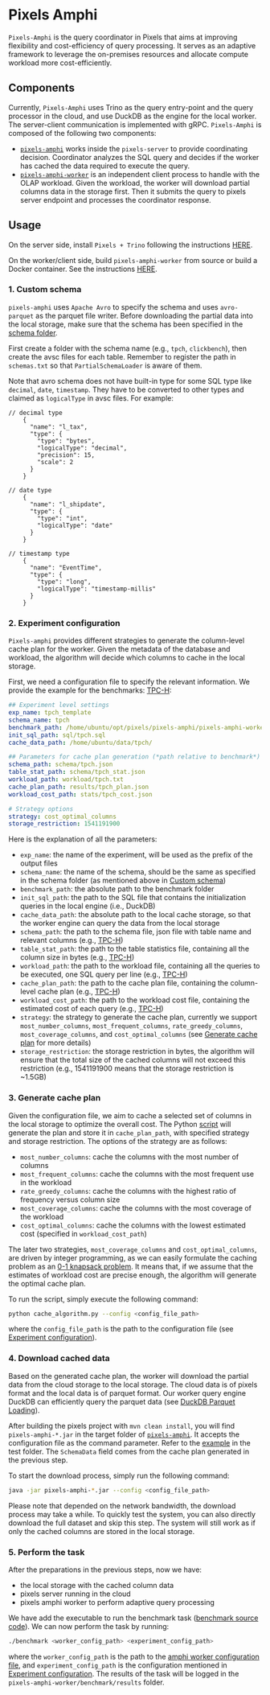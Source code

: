 # Pixels Amphi

`Pixels-Amphi` is the query coordinator in Pixels that aims at improving flexibility and cost-efficiency of
query processing.
It serves as an adaptive framework to leverage the on-premises resources and allocate 
compute workload more cost-efficiently.

## Components

Currently, `Pixels-Amphi` uses Trino as the query entry-point and the query processor in the cloud,
and use DuckDB as the engine for the local worker. The server-client communication is implemented with gRPC.
`Pixels-Amphi` is composed of the following two components:
- [`pixels-amphi`](./pixels-amphi) works inside the `pixels-server` to provide coordinating decision. 
Coordinator analyzes the SQL query and decides if the worker has cached the data required to execute the query.
- [`pixels-amphi-worker`](./pixels-amphi-worker) is an independent client process to handle with the OLAP workload.
Given the workload, the worker will download partial columns data in the storage first. 
Then it submits the query to pixels server endpoint and processes the coordinator response.

## Usage

On the server side, install `Pixels + Trino` following the instructions [HERE](../docs/INSTALL.md).

On the worker/client side, build `pixels-amphi-worker` from source or build a Docker container. 
See the instructions [HERE](./pixels-amphi-worker/README.md).

### 1. Custom schema

`pixels-amphi` uses `Apache Avro` to specify the schema and uses `avro-parquet` as the parquet file writer.
Before downloading the partial data into the local storage, make sure that the schema has been specified in the
[schema folder](./pixels-amphi/src/main/resources/schema).

First create a folder with the schema name (e.g., `tpch`, `clickbench`), then create the avsc files for each table.
Remember to register the path in `schemas.txt` so that `PartialSchemaLoader` is aware of them.

Note that avro schema does not have built-in type for some SQL type like `decimal`, `date`, `timestamp`.
They have to be converted to other types and claimed as `logicalType` in avsc files. For example:

````
// decimal type
    {
      "name": "l_tax",
      "type": {
        "type": "bytes",
        "logicalType": "decimal",
        "precision": 15,
        "scale": 2
      }
    }
    
// date type
    {
      "name": "l_shipdate",
      "type": {
        "type": "int",
        "logicalType": "date"
      }
    }
    
// timestamp type
    {
      "name": "EventTime",
      "type": {
        "type": "long",
        "logicalType": "timestamp-millis"
      }
    }
````

### 2. Experiment configuration

`Pixels-amphi` provides different strategies to generate the column-level cache plan for the worker.
Given the metadata of the database and workload, the algorithm will decide which columns to cache in the local storage.

First, we need a configuration file to specify the relevant information. We provide the example for the benchmarks: [TPC-H](./pixels-amphi-worker/benchmark/config/tpch.yaml):

```yaml
## Experiment level settings
exp_name: tpch_template
schema_name: tpch
benchmark_path: /home/ubuntu/opt/pixels/pixels-amphi/pixels-amphi-worker/benchmark/
init_sql_path: sql/tpch.sql
cache_data_path: /home/ubuntu/data/tpch/

## Parameters for cache plan generation (*path relative to benchmark*)
schema_path: schema/tpch.json
table_stat_path: schema/tpch_stat.json
workload_path: workload/tpch.txt
cache_plan_path: results/tpch_plan.json
workload_cost_path: stats/tpch_cost.json

# Strategy options
strategy: cost_optimal_columns
storage_restriction: 1541191900
```

Here is the explanation of all the parameters:
- `exp_name`: the name of the experiment, will be used as the prefix of the output files
- `schema_name`: the name of the schema, should be the same as specified in the schema folder (as mentioned above in [Custom schema](#1-custom-schema))
- `benchmark_path`: the absolute path to the benchmark folder
- `init_sql_path`: the path to the SQL file that contains the initialization queries in the local engine (i.e., DuckDB)
- `cache_data_path`: the absolute path to the local cache storage, so that the worker engine can query the data from the local storage
- `schema_path`: the path to the schema file, json file with table name and relevant columns (e.g., [TPC-H](./pixels-amphi-worker/benchmark/schema/tpch.json))
- `table_stat_path`: the path to the table statistics file, containing all the column size in bytes (e.g., [TPC-H](./pixels-amphi-worker/benchmark/schema/tpch_stat.json))
- `workload_path`: the path to the workload file, containing all the queries to be executed, one SQL query per line (e.g., [TPC-H](./pixels-amphi-worker/benchmark/workload/tpch.txt))
- `cache_plan_path`: the path to the cache plan file, containing the column-level cache plan (e.g., [TPC-H](./pixels-amphi-worker/benchmark/results/tpch_plan.json))
- `workload_cost_path`: the path to the workload cost file, containing the estimated cost of each query (e.g., [TPC-H](./pixels-amphi-worker/benchmark/stats/tpch_cost.json))
- `strategy`: the strategy to generate the cache plan, currently we support `most_number_columns`, `most_frequent_columns`, `rate_greedy_columns`, `most_coverage_columns`, and `cost_optimal_columns` (see [Generate cache plan](#3-generate-cache-plan) for more details)
- `storage_restriction`: the storage restriction in bytes, the algorithm will ensure that the total size of the cached columns will not exceed this restriction (e.g., 1541191900 means that the storage restriction is ~1.5GB)

### 3. Generate cache plan

Given the configuration file, we aim to cache a selected set of columns in the local storage to optimize the overall cost. The Python [script](./pixels-amphi-worker/benchmark/scripts/cache_algorithm.py) will generate the plan and store it in `cache_plan_path`, with specified strategy and storage restriction. The options of the strategy are as follows:
- `most_number_columns`: cache the columns with the most number of columns
- `most_frequent_columns`: cache the columns with the most frequent use in the workload
- `rate_greedy_columns`: cache the columns with the highest ratio of frequency versus column size
- `most_coverage_columns`: cache the columns with the most coverage of the workload
- `cost_optimal_columns`: cache the columns with the lowest estimated cost (specified in `workload_cost_path`)

The later two strategies, `most_coverage_columns` and `cost_optimal_columns`, are driven by integer programming, as we can easily formulate the caching problem as an [0-1 knapsack problem](https://en.wikipedia.org/wiki/Knapsack_problem). It means that, if we assume that the estimates of workload cost are precise enough, the algorithm will generate the optimal cache plan.

To run the script, simply execute the following command:
```bash
python cache_algorithm.py --config <config_file_path>
```
where the `config_file_path` is the path to the configuration file (see [Experiment configuration](#2-experiment-configuration)).

### 4. Download cached data

Based on the generated cache plan, the worker will download the partial data from the cloud storage to the local storage. The cloud data is of pixels format and the local data is of parquet format. Our worker query engine DuckDB can efficiently query the parquet data (see [DuckDB Parquet Loading](https://duckdb.org/docs/data/parquet/overview.html)).

After building the pixels project with `mvn clean install`, you will find `pixels-amphi-*.jar` in the target folder
of [`pixels-amphi`](./pixels-amphi). It accepts the configuration file as the command parameter.
Refer to the [example](./pixels-amphi/src/test/resources/config/tpch.json) in the test folder.
The `SchemaData` field comes from the cache plan generated in the previous step.

To start the download process, simply run the following command:
```bash
java -jar pixels-amphi-*.jar --config <config_file_path>
```

Please note that depended on the network bandwidth, the download process may take a while. To quickly test the system, you can also directly download the full dataset and skip this step. The system will still work as if only the cached columns are stored in the local storage.

### 5. Perform the task

After the preparations in the previous steps, now we have:
- the local storage with the cached column data
- pixels server running in the cloud
- pixels amphi worker to perform adaptive query processing

We have add the executable to run the benchmark task ([benchmark source code](./pixels-amphi-worker/benchmark/benchmark.cpp)). We can now perform the task by running: 
```bash
./benchmark <worker_config_path> <experiment_config_path>
```
where the `worker_config_path` is the path to the [amphi worker configuration file](./pixels-amphi-worker/config.yaml), and `experiment_config_path` is the configuration mentioned in [Experiment configuration](#2-experiment-configuration). The results of the task will be logged in the `pixels-amphi-worker/benchmark/results` folder.